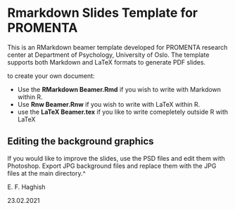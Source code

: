 Rmarkdown Slides Template for PROMENTA
======================================

This is an RMarkdown beamer template developed for PROMENTA research center at Department of Psychology, University of Oslo. 
The template supports both Markdown and LaTeX formats to generate PDF slides. 

to create your own document:

- Use the __RMarkdown Beamer.Rmd__ if you wish to write with Markdown within R. 
- Use __Rnw Beamer.Rnw__ if you wish to write with LaTeX within R. 
- use the __LaTeX Beamer.tex__ if you like to write comepletely outside R with LaTeX

Editing the background graphics
-------------------------------

If you would like to improve the slides, use the PSD files and edit them with Photoshop. Export JPG
background files and replace them with the JPG files at the main directory.^ 

E. F. Haghish

23.02.2021
